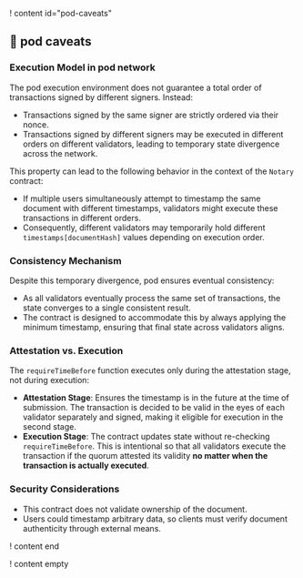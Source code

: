 ! content id="pod-caveats"

## 🧠 pod caveats

### Execution Model in pod network

The pod execution environment does not guarantee a total order of transactions signed by different signers. Instead:

- Transactions signed by the same signer are strictly ordered via their nonce.
- Transactions signed by different signers may be executed in different orders on different validators, leading to
  temporary state divergence across the network.

This property can lead to the following behavior in the context of the `Notary` contract:

- If multiple users simultaneously attempt to timestamp the same document with different timestamps, validators might
  execute these transactions in different orders.
- Consequently, different validators may temporarily hold different `timestamps[documentHash]` values depending on
  execution order.

### Consistency Mechanism

Despite this temporary divergence, pod ensures eventual consistency:

- As all validators eventually process the same set of transactions, the state converges to a single consistent result.
- The contract is designed to accommodate this by always applying the minimum timestamp, ensuring that final state
  across validators aligns.

### Attestation vs. Execution

The `requireTimeBefore` function executes only during the attestation stage, not during execution:

- **Attestation Stage**: Ensures the timestamp is in the future at the time of submission. The transaction is decided to
  be valid in the eyes of each validator separately and signed, making it eligible for execution in the second stage.
- **Execution Stage**: The contract updates state without re-checking `requireTimeBefore`. This is intentional so that
  all validators execute the transaction if the quorum attested its validity **no matter when the transaction is
  actually executed**.

### Security Considerations

- This contract does not validate ownership of the document.
- Users could timestamp arbitrary data, so clients must verify document authenticity through external means.

! content end

! content empty
